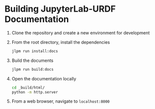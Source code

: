 # Building JupyterLab-URDF Documentation

1. Clone the repository and create a new environment for development

1. From the root directory, install the dependencies

   ```sh
   jlpm run install:docs
   ```

1. Build the documents

   ```sh
   jlpm run build:docs
   ```

1. Open the documentation locally

   ```sh
   cd _build/html/
   python -m http.server
   ```

1. From a web browser, navigate to `localhost:8000`
